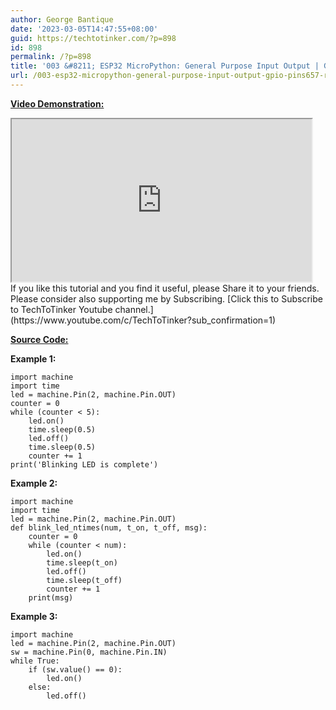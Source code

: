 ```yaml
---
author: George Bantique
date: '2023-03-05T14:47:55+08:00'
guid: https://techtotinker.com/?p=898
id: 898
permalink: /?p=898
title: '003 &#8211; ESP32 MicroPython: General Purpose Input Output | GPIO Pins'
url: /003-esp32-micropython-general-purpose-input-output-gpio-pins657-revision-v1-003-8211-ESP32-MicroPython-General-Purpose-Input-Output-GPIO-Pins
---
```



**<u>Video Demonstration:</u>**

<div style="clear: both; text-align: left;"><iframe allowfullscreen="" height="260" loading="lazy" src="https://www.youtube.com/embed/9J4YWvHMWf4" width="480" youtube-src-=""></iframe></div>If you like this tutorial and you find it useful, please Share it to your friends. Please consider also supporting me by Subscribing. [Click this to Subscribe to TechToTinker Youtube channel.](https://www.youtube.com/c/TechToTinker?sub_confirmation=1)

**<u>Source Code:</u>**

**Example 1:**

```
import machine
import time
led = machine.Pin(2, machine.Pin.OUT)
counter = 0
while (counter < 5):
    led.on()
    time.sleep(0.5)
    led.off()
    time.sleep(0.5)
    counter += 1
print('Blinking LED is complete')

```

**Example 2:**

```
import machine
import time
led = machine.Pin(2, machine.Pin.OUT)
def blink_led_ntimes(num, t_on, t_off, msg):
    counter = 0
    while (counter < num):
        led.on()
        time.sleep(t_on)
        led.off()
        time.sleep(t_off)
        counter += 1
    print(msg)

```

**Example 3:**

```
import machine
led = machine.Pin(2, machine.Pin.OUT)
sw = machine.Pin(0, machine.Pin.IN)
while True:
    if (sw.value() == 0):
        led.on()
    else:
        led.off()

```